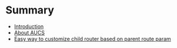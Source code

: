# Summary

* [Introduction](README.md)
* [About AUCS](about-aucs.md)
* [Easy way to customize child router based on parent route param](easy-way-to-customize-child-router-based-on-parent-route-param.md)

